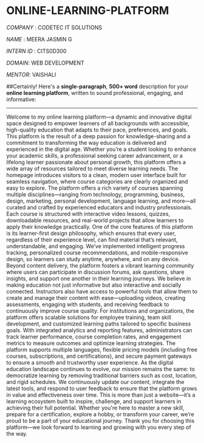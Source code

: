 # ONLINE-LEARNING-PLATFORM

*COMPANY* : CODETEC IT SOLUTIONS

*NAME* : MEERA JASMIN G 

*INTERN ID* : CITS0D300

*DOMAIN*: WEB DEVELOPMENT

*MENTOR*: VAISHALI 

##Certainly! Here's a **single-paragraph**, **500+ word** description for your **online learning platform**, written to sound professional, engaging, and informative:

---

Welcome to my online learning platform—a dynamic and innovative digital space designed to empower learners of all backgrounds with accessible, high-quality education that adapts to their pace, preferences, and goals. This platform is the result of a deep passion for knowledge-sharing and a commitment to transforming the way education is delivered and experienced in the digital age. Whether you’re a student looking to enhance your academic skills, a professional seeking career advancement, or a lifelong learner passionate about personal growth, this platform offers a wide array of resources tailored to meet diverse learning needs. The homepage introduces visitors to a clean, modern user interface built for seamless navigation, where course categories are clearly organized and easy to explore. The platform offers a rich variety of courses spanning multiple disciplines—ranging from technology, programming, business, design, marketing, personal development, language learning, and more—all curated and crafted by experienced educators and industry professionals. Each course is structured with interactive video lessons, quizzes, downloadable resources, and real-world projects that allow learners to apply their knowledge practically. One of the core features of this platform is its learner-first design philosophy, which ensures that every user, regardless of their experience level, can find material that’s relevant, understandable, and engaging. We’ve implemented intelligent progress tracking, personalized course recommendations, and mobile-responsive design, so learners can study anytime, anywhere, and on any device. Beyond content delivery, the platform fosters a vibrant learning community where users can participate in discussion forums, ask questions, share insights, and support one another in their learning journeys. We believe in making education not just informative but also interactive and socially connected. Instructors also have access to powerful tools that allow them to create and manage their content with ease—uploading videos, creating assessments, engaging with students, and receiving feedback to continuously improve course quality. For institutions and organizations, the platform offers scalable solutions for employee training, team skill development, and customized learning paths tailored to specific business goals. With integrated analytics and reporting features, administrators can track learner performance, course completion rates, and engagement metrics to measure outcomes and optimize learning strategies. The platform supports multiple languages, flexible pricing models (including free courses, subscriptions, and certifications), and secure payment gateways to ensure a smooth and trustworthy user experience. As the digital education landscape continues to evolve, our mission remains the same: to democratize learning by removing traditional barriers such as cost, location, and rigid schedules. We continuously update our content, integrate the latest tools, and respond to user feedback to ensure that the platform grows in value and effectiveness over time. This is more than just a website—it’s a learning ecosystem built to inspire, challenge, and support learners in achieving their full potential. Whether you're here to master a new skill, prepare for a certification, explore a hobby, or transform your career, we’re proud to be a part of your educational journey. Thank you for choosing this platform—we look forward to learning and growing with you every step of the way. 


